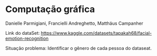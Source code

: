 # Computação gráfica

Danielle Parmigiani, Francielli Andreghetto, Matthäus Campanher

Link do dataSet: https://www.kaggle.com/datasets/tapakah68/facial-emotion-recognition

Situação problema: Identificar o gênero de cada pessoa do dataseat.
